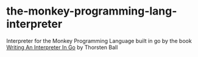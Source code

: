 # the-monkey-programming-lang-interpreter
Interpreter for the Monkey Programming Language built in go by the book
<u>Writing An Interpreter In Go</u> by Thorsten Ball
